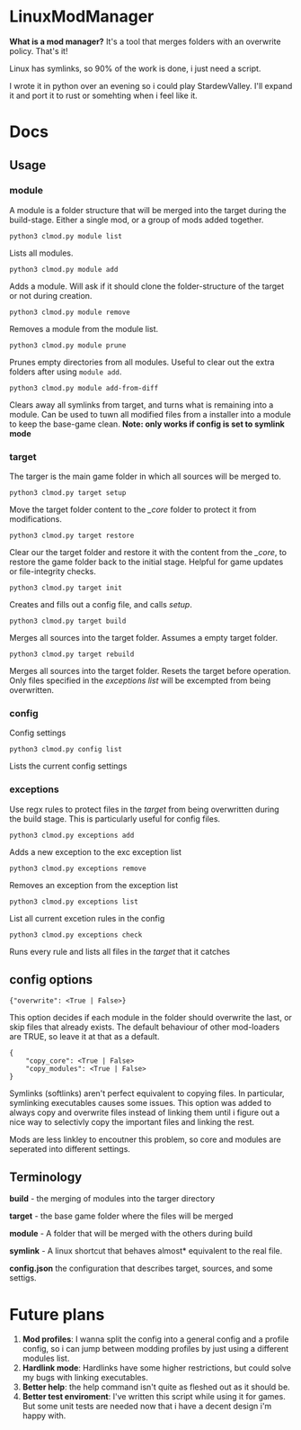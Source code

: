 # LinuxModManager

**What is a mod manager?**
It's a tool that merges folders with an overwrite policy. That's it!

Linux has symlinks, so 90% of the work is done, i just need a script.

I wrote it in python over an evening so i could play StardewValley. I'll expand it and port it to rust or somehting when i feel like it.

# Docs

## Usage
### module
A module is a folder structure that will be merged into the target during the build-stage. Either a single mod, or a group of mods added together.

```
python3 clmod.py module list
```
Lists all modules.

```
python3 clmod.py module add
```
Adds a module. Will ask if it should clone the folder-structure of the target or not during creation.

```
python3 clmod.py module remove
```
Removes a module from the module list.

```
python3 clmod.py module prune
```
Prunes empty directories from all modules. Useful to clear out the extra folders after using ``module add``.


```
python3 clmod.py module add-from-diff
```
Clears away all symlinks from target, and turns what is remaining into a module. Can be used to tuwn all modified files from a installer into a module to keep the base-game clean. **Note: only works if config is set to symlink mode**

### target
The targer is the main game folder in which all sources will be merged to. 

```
python3 clmod.py target setup
```
Move the target folder content to the *_core* folder to protect it from modifications. 

```
python3 clmod.py target restore
```
Clear our the target folder and restore it with the content from the *_core*, to restore the game folder back to the initial stage. Helpful for game updates or file-integrity checks.

```
python3 clmod.py target init
```
Creates and fills out a config file, and calls *setup*.

```
python3 clmod.py target build
```
Merges all sources into the target folder. Assumes a empty target folder.


```
python3 clmod.py target rebuild
```
Merges all sources into the target folder. Resets the target before operation. Only files specified in the *exceptions list* will be excempted from being overwritten.


### config
Config settings
```
python3 clmod.py config list
```
Lists the current config settings

### exceptions
Use regx rules to protect files in the *target* from being overwritten during the build stage. This is particularly useful for config files.

```
python3 clmod.py exceptions add
```
Adds a new exception to the exc exception list

```
python3 clmod.py exceptions remove
```
Removes an exception from the exception list

```
python3 clmod.py exceptions list
```
List all current excetion rules in the config

```
python3 clmod.py exceptions check
```
Runs every rule and lists all files in the *target* that it catches


## config options
```
{"overwrite": <True | False>}
```
This option decides if each module in the folder should overwrite the last, or skip files that already exists. The default behaviour of other mod-loaders are TRUE, so leave it at that as a default.

```
{
    "copy_core": <True | False>
    "copy_modules": <True | False>
}
```
Symlinks (softlinks) aren't perfect equivalent to copying files. In particular, symlinking executables causes some issues. This option was added to always copy and overwrite files instead of linking them until i figure out a nice way to selectivly copy the important files and linking the rest.

Mods are less linkley to encoutner this problem, so core and modules are seperated into different settings.

## Terminology
**build** - the merging of modules into the targer directory

**target** - the base game folder where the files will be merged

**module** - A folder that will be merged with the others during build

**symlink** - A linux shortcut that behaves almost* equivalent to the real file.

**config.json** the configuration that describes target, sources, and some settigs.

# Future plans
1. **Mod profiles**:
I wanna split the config into a general config and a profile config, so i can jump between modding profiles by just using a different modules list.
2. **Hardlink mode**: Hardlinks have some higher restrictions, but could solve my bugs with linking executables.
3. **Better help**: the help command isn't quite as fleshed out as it should be. 
4. **Better test enviroment**: I've written this script while using it for games. But some unit tests are needed now that i have a decent design i'm happy with.